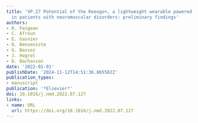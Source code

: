 ```yaml
---
title: 'VP.27 Potential of the Keeogo+, a lightweight wearable powered assistive exoskeleton
  in patients with neuromuscular disorders: preliminary findings'
authors:
- R. Feigean
- C. Afroun
- E. Gasnier
- O. Benveniste
- G. Bassez
- J. Hogrel
- D. Bachasson
date: '2022-01-01'
publishDate: '2024-11-12T14:51:36.865582Z'
publication_types:
- manuscript
publication: '*Elsevier*'
doi: 10.1016/j.nmd.2022.07.127
links:
- name: URL
  url: https://doi.org/10.1016/j.nmd.2022.07.127
---
```

